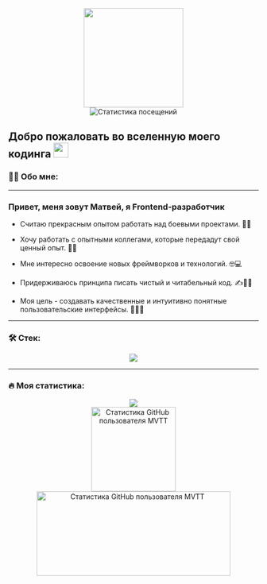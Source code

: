 <div id="header" align="center">
  <img src="https://media.giphy.com/media/2IudUHdI075HL02Pkk/giphy.gif" width="200"/>
  <div>
    <img src="https://komarev.com/ghpvc/?username=MVTTSUN&style=for-the-badge&color=blue" alt="Статистика посещений"/>
  </div>
</div>
<h2>
  Добро пожаловать во вселенную моего кодинга
  <img src="https://media.giphy.com/media/hvRJCLFzcasrR4ia7z/giphy.gif" width="30px"/>
</h2>

### :man_technologist: Обо мне:

---

<h3>
  Привет, меня зовут Матвей, я Frontend-разработчик
</h3>

- Считаю прекрасным опытом работать над боевыми проектами. 🎯💼

- Хочу работать с опытными коллегами, которые передадут свой ценный опыт. 👥🤝

- Мне интересно освоение новых фреймворков и технологий. 🤓💻

- Придерживаюсь принципа писать чистый и читабельный код. ✍️👨‍💻

- Моя цель - создавать качественные и интуитивно понятные пользовательские интерфейсы. 🚀👨‍💼

---

### :hammer_and_wrench: Стек:

<p align="center">
  <a href="https://skillicons.dev">
    <img src="https://skillicons.dev/icons?i=git,html,css,sass,tailwind,javascript,react,redux,typescript,jest,webpack,vite,babel,linux,docker,python,java,cs" />
  </a>
</p>

---

### :fire: Моя статистика:
<div id="stats" align="center">
  <div>
    <a href="https://www.codewars.com/users/MVTT">
      <img src="https://www.codewars.com/users/MVTT/badges/large"/>
    </a>
  </div>
  <img height="170" src="https://github-readme-stats.vercel.app/api?username=MVTTSUN&theme=vue&show_icons=true&locale=ru" alt="Статистика GitHub пользователя MVTT"/>
  <img height="170" width="390" src="https://github-readme-stats.vercel.app/api/top-langs/?username=MVTTSUN&hide_progress=true&locale=ru&custom_title=Наиболее&nbsp;используемые&nbsp;языки" alt="Статистика GitHub пользователя MVTT"/>
</div>
